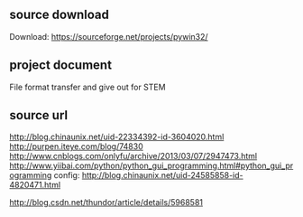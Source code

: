 ## source download
Download: https://sourceforge.net/projects/pywin32/

## project document
File format transfer and give out for STEM

## source url
http://blog.chinaunix.net/uid-22334392-id-3604020.html
http://purpen.iteye.com/blog/74830
http://www.cnblogs.com/onlyfu/archive/2013/03/07/2947473.html
http://www.yiibai.com/python/python_gui_programming.html#python_gui_programming
config: http://blog.chinaunix.net/uid-24585858-id-4820471.html


http://blog.csdn.net/thundor/article/details/5968581
